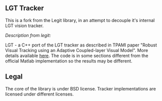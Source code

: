 LGT Tracker
-----------
This is a fork from the Legit library, in an attempt to decouple it's internal LGT vision tracker.

*Description from legit:*

LGT - a C++ port of the LGT tracker as described in TPAMI paper "Robust Visual Tracking using an Adaptive Coupled-layer Visual Model". More details available [here](http://www.vicos.si/Research/LocalGlobalTracking). The code is in some sections different from the official Matlab implementation so the results may be different.

Legal
-----
The core of the library is under BSD license. Tracker implementations are licensed under different licenses.

